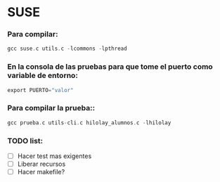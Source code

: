 # SUSE
### Para compilar:

```C
gcc suse.c utils.c -lcommons -lpthread
```

### En la consola de las pruebas para que tome el puerto como variable de entorno:

```C
export PUERTO="valor"
```

### Para compilar la prueba::
```C
gcc prueba.c utils-cli.c hilolay_alumnos.c -lhilolay
```

### TODO list:
-  [ ] Hacer test mas exigentes
-  [ ] Liberar recursos 
-  [ ] Hacer makefile?
